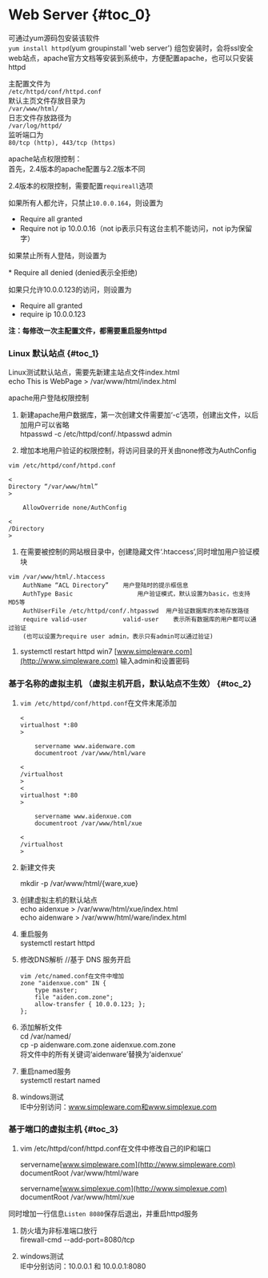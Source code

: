 #  Web Server {#toc_0}

可通过yum源码包安装该软件  
`yum install httpd`\(yum groupinstall 'web server'\) 组包安装时，会将ssl安全web站点，apache官方文档等安装到系统中，方便配置apache，也可以只安装httpd

主配置文件为  
`/etc/httpd/conf/httpd.conf`  
默认主页文件存放目录为  
`/var/www/html/`  
日志文件存放路径为  
`/var/log/httpd/`  
监听端口为  
`80/tcp (http), 443/tcp (https)`

apache站点权限控制：  
首先，2.4版本的apache配置与2.2版本不同

2.4版本的权限控制，需要配置`requireall`选项

如果所有人都允许，只禁止`10.0.0.164`，则设置为

* Require all granted
* Require not ip 10.0.0.16（not ip表示只有这台主机不能访问，not ip为保留字）

如果禁止所有人登陆，则设置为  
  
\* Require all denied \(denied表示全拒绝\)

如果只允许10.0.0.123的访问，则设置为

* Require all granted
* require ip 10.0.0.123

**注：每修改一次主配置文件，都需要重启服务httpd**

### Linux 默认站点 {#toc_1}

Linux测试默认站点，需要先新建主站点文件index.html  
echo This is WebPage &gt; /var/www/html/index.html

apache用户登陆权限控制

1. 新建apache用户数据库，第一次创建文件需要加‘-c’选项，创建出文件，以后加用户可以省略  
   htpasswd -c /etc/httpd/conf/.htpasswd admin

2. 增加本地用户验证的权限控制，将访问目录的开关由none修改为AuthConfig

```
vim /etc/httpd/conf/httpd.conf

<
Directory “/var/www/html”
>

    AllowOverride none/AuthConfig

<
/Directory
>
```

1. 在需要被控制的网站根目录中，创建隐藏文件‘.htaccess’,同时增加用户验证模块

```
vim /var/www/html/.htaccess
    AuthName “ACL Directory”    用户登陆时的提示框信息
    AuthType Basic                  用户验证模式，默认设置为basic，也支持MD5等
    AuthUserFile /etc/httpd/conf/.htpasswd  用户验证数据库的本地存放路径
    require valid-user          valid-user    表示所有数据库的用户都可以通过验证
    (也可以设置为require user admin，表示只有admin可以通过验证)

```

1. systemctl restart httpd win7
   [www.simpleware.com](http://www.simpleware.com)
   输入admin和设置密码

### 基于名称的虚拟主机 （虚拟主机开启，默认站点不生效） {#toc_2}

1. `vim /etc/httpd/conf/httpd.conf`在文件末尾添加

   ```
   <
   virtualhost *:80
   >

       servername www.aidenware.com
       documentroot /var/www/html/ware

   <
   /virtualhost
   >
   <
   virtualhost *:80
   >

       servername www.aidenxue.com
       documentroot /var/www/html/xue

   <
   /virtualhost
   >
   ```

2. 新建文件夹  
  
   mkdir -p /var/www/html/{ware,xue}

3. 创建虚拟主机的默认站点  
   echo aidenxue &gt; /var/www/html/xue/index.html  
   echo aidenware &gt; /var/www/html/ware/index.html

4. 重启服务  
   systemctl restart httpd

5. 修改DNS解析 //基于 DNS 服务开启

   ```
   vim /etc/named.conf在文件中增加
   zone "aidenxue.com" IN {
       type master;
       file "aiden.com.zone";
       allow-transfer { 10.0.0.123; };
   };

   ```

6. 添加解析文件  
   cd /var/named/  
   cp -p aidenware.com.zone aidenxue.com.zone  
   将文件中的所有关键词‘aidenware’替换为‘aidenxue’

7. 重启named服务  
   systemctl restart named

8. windows测试  
   IE中分别访问：www.simpleware.com和www.simplexue.com

### 基于端口的虚拟主机 {#toc_3}

1. vim /etc/httpd/conf/httpd.conf在文件中修改自己的IP和端口

  
   servername[www.simpleware.com](http://www.simpleware.com)  
   documentRoot /var/www/html/ware  
  
  
   servername[www.simplexue.com](http://www.simplexue.com)  
   documentRoot /var/www/html/xue  

同时增加一行信息`Listen 8080`保存后退出，并重启httpd服务

1. 防火墙为非标准端口放行  
   firewall-cmd --add-port=8080/tcp

2. windows测试  
   IE中分别访问：10.0.0.1 和 10.0.0.1:8080



